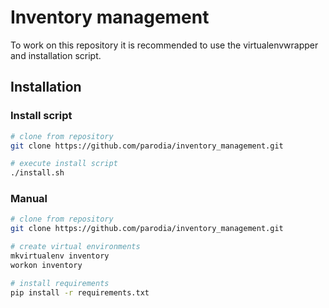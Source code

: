 # Inventory management

To work on this repository it is recommended to use the virtualenvwrapper and installation script.
## Installation 

### Install script
```bash
# clone from repository
git clone https://github.com/parodia/inventory_management.git

# execute install script
./install.sh
```

### Manual
```bash
# clone from repository
git clone https://github.com/parodia/inventory_management.git

# create virtual environments
mkvirtualenv inventory
workon inventory

# install requirements
pip install -r requirements.txt
```